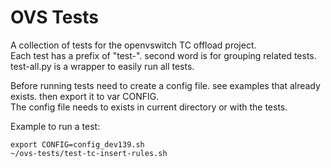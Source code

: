 # OVS Tests

A collection of tests for the openvswitch TC offload project.  
Each test has a prefix of "test-". second word is for grouping related tests.
test-all.py is a wrapper to easily run all tests.                            

Before running tests need to create a config file. see examples that already
exists. then export it to var CONFIG.                                       
The config file needs to exists in current directory or with the tests.     

Example to run a test:

```
export CONFIG=config_dev139.sh
~/ovs-tests/test-tc-insert-rules.sh
```
